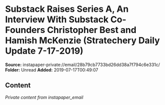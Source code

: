 # Substack Raises Series A, An Interview With Substack Co-Founders Christopher Best and Hamish McKenzie (Stratechery Daily Update 7-17-2019)

**Source:** instapaper-private://email/28b79cb7733bd26dd38a7f794c6e331c/
**Folder:** Unread
**Added:** 2019-07-17T00:49:07




## Content
*Private content from instapaper_email*
